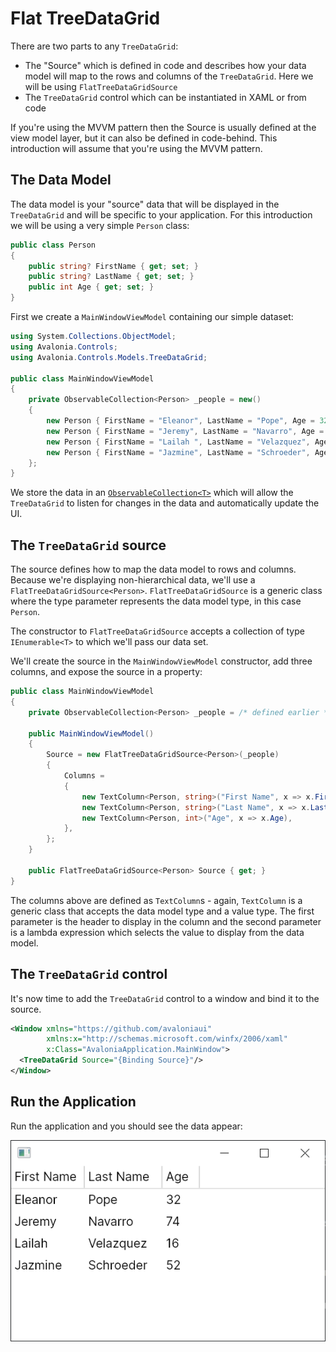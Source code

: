 # Flat TreeDataGrid

There are two parts to any `TreeDataGrid`:

- The "Source" which is defined in code and describes how your data model will map to the rows and columns of the `TreeDataGrid`. Here we will be using `FlatTreeDataGridSource`
- The `TreeDataGrid` control which can be instantiated in XAML or from code

If you're using the MVVM pattern then the Source is usually defined at the view model layer, but it can also be defined in code-behind. This introduction will assume that you're using the MVVM pattern.

## The Data Model

The data model is your "source" data that will be displayed in the `TreeDataGrid` and will be specific to your application. For this introduction we will be using a very simple `Person` class:

```csharp
public class Person
{
    public string? FirstName { get; set; }
    public string? LastName { get; set; }
    public int Age { get; set; }
}
```

First we create a `MainWindowViewModel` containing our simple dataset:

```csharp
using System.Collections.ObjectModel;
using Avalonia.Controls;
using Avalonia.Controls.Models.TreeDataGrid;

public class MainWindowViewModel
{
    private ObservableCollection<Person> _people = new()
    {
        new Person { FirstName = "Eleanor", LastName = "Pope", Age = 32 },
        new Person { FirstName = "Jeremy", LastName = "Navarro", Age = 74 },
        new Person { FirstName = "Lailah ", LastName = "Velazquez", Age = 16 },
        new Person { FirstName = "Jazmine", LastName = "Schroeder", Age = 52 },
    };
}
```

We store the data in an [`ObservableCollection<T>`](https://docs.microsoft.com/en-us/dotnet/api/system.collections.objectmodel.observablecollection-1?view=net-6.0) which will allow the `TreeDataGrid` to listen for changes in the data and automatically update the UI.

## The `TreeDataGrid` source

The source defines how to map the data model to rows and columns. Because we're displaying non-hierarchical data, we'll use a `FlatTreeDataGridSource<Person>`. `FlatTreeDataGridSource` is a generic class where the type parameter represents the data model type, in this case `Person`.

The constructor to `FlatTreeDataGridSource` accepts a collection of type `IEnumerable<T>` to which we'll pass our data set. 

We'll create the source in the `MainWindowViewModel` constructor, add three columns, and expose the source in a property:

```csharp
public class MainWindowViewModel
{
    private ObservableCollection<Person> _people = /* defined earlier */

    public MainWindowViewModel()
    {
        Source = new FlatTreeDataGridSource<Person>(_people)
        {
            Columns =
            {
                new TextColumn<Person, string>("First Name", x => x.FirstName),
                new TextColumn<Person, string>("Last Name", x => x.LastName),
                new TextColumn<Person, int>("Age", x => x.Age),
            },
        };
    }

    public FlatTreeDataGridSource<Person> Source { get; }
}
```

The columns above are defined as `TextColumn`s - again, `TextColumn` is a generic class that accepts the data model type and a value type. The first parameter is the header to display in the column and the second parameter is a lambda expression which selects the value to display from the data model.

## The `TreeDataGrid` control

It's now time to add the `TreeDataGrid` control to a window and bind it to the source.

```xml
<Window xmlns="https://github.com/avaloniaui"
        xmlns:x="http://schemas.microsoft.com/winfx/2006/xaml"
        x:Class="AvaloniaApplication.MainWindow">
  <TreeDataGrid Source="{Binding Source}"/>
</Window>
```

## Run the Application

Run the application and you should see the data appear:

![Simple TreeDataGrid](../../../static/img/accelerate/treedatagrid/quickstart-flat-1.png)